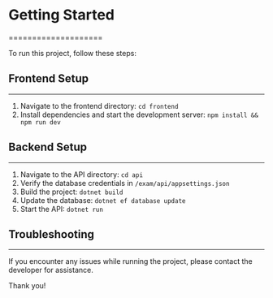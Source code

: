# Getting Started
====================

To run this project, follow these steps:


## Frontend Setup
---------------

1. Navigate to the frontend directory: `cd frontend`
2. Install dependencies and start the development server: `npm install && npm run dev`


## Backend Setup
---------------

1. Navigate to the API directory: `cd api`
2. Verify the database credentials in `/exam/api/appsettings.json`
3. Build the project: `dotnet build`
4. Update the database: `dotnet ef database update`
5. Start the API: `dotnet run`


## Troubleshooting
---------------

If you encounter any issues while running the project, please contact the developer for assistance.


Thank you!